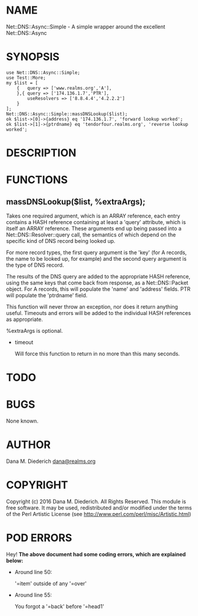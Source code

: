 # NAME

Net::DNS::Async::Simple - A simple wrapper around the excellent Net::DNS::Async

# SYNOPSIS

    use Net::DNS::Async::Simple;
    use Test::More;
    my $list = [
        {   query => ['www.realms.org','A'],
        },{ query => ['174.136.1.7','PTR'],
            useResolvers => ['8.8.4.4','4.2.2.2']
        }
    ];
    Net::DNS::Async::Simple::massDNSLookup($list);
    ok $list->[0]->{address} eq '174.136.1.7', 'forward lookup worked';
    ok $list->[1]->{ptrdname} eq 'tendorfour.realms.org', 'reverse lookup worked';

# DESCRIPTION

# FUNCTIONS

## massDNSLookup($list, %extraArgs);

Takes one required argument, which is an ARRAY reference, each entry
contains a HASH reference containing at least a 'query' attribute, which
is itself an ARRAY reference.  These arguments end up being passed
into a Net::DNS::Resolver::query call, the semantics of which depend
on the specific kind of DNS record being looked up.

For more record types, the first query argument is the 'key' (for
A records, the name to be looked up, for example) and the second query
argument is the type of DNS record.

The results of the DNS query are added to the appropriate HASH
reference, using the same keys that come back from response, as
a Net::DNS::Packet object.  For A records, this will populate
the 'name' and 'address' fields.  PTR will populate the 'ptrdname'
field.

This function will never throw an exception, nor does it return
anything useful.  Timeouts and errors will be added to the
individual HASH references as appropriate.

%extraArgs is optional.

- timeout

    Will force this function to return in no more than this many seconds.

# TODO

# BUGS

None known.

# AUTHOR

Dana M. Diederich <dana@realms.org>

# COPYRIGHT

Copyright (c) 2016 Dana M. Diederich. All Rights Reserved.
This module is free software. It may be used, redistributed
and/or modified under the terms of the Perl Artistic License
  (see http://www.perl.com/perl/misc/Artistic.html)

# POD ERRORS

Hey! **The above document had some coding errors, which are explained below:**

- Around line 50:

    '=item' outside of any '=over'

- Around line 55:

    You forgot a '=back' before '=head1'

